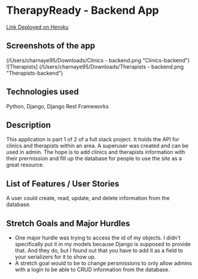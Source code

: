 # TherapyReady - Backend App
 
[Link Deployed on Heroku](https://therapyready-backend.herokuapp.com/)
 
## Screenshots of the app

(/Users/charnaye95/Downloads/Clinics - backend.png "Clinics-backend")
<br>
![Therapists]
(/Users/charnaye95/Downloads/Therapists - backend.png "Therapists-backend")
 
## Technologies used
Python, Django, Django Rest Frameworks

## Description
This application is part 1 of 2 of a full stack project. It holds the API for clinics and therapists within an area. A superuser was created and can be used in admin. The hope is to add clinics and therapists information with their prermission and fill up the database for people to use the site as a great resource.


## List of Features / User Stories
A user could create, read, update, and delete information from the database.

## Stretch Goals and Major Hurdles
<ul>
<li>One major hurdle was trying to access the id of my objects. I didn't specifically put it in my models because Django is supposed to provide that. And they do, but I found out that you have to add it as a field to your serializers for it to show up.</li>
<li>A stretch goal would to be to change persmissions to only allow admins with a login to be able to CRUD information from the database.</li>
</ul>
